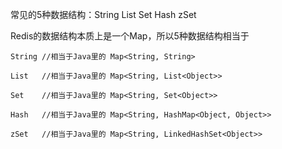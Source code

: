 常见的5种数据结构：String   List  Set  Hash  zSet 

Redis的数据结构本质上是一个Map，所以5种数据结构相当于

~~~
String //相当于Java里的 Map<String, String>

List   //相当于Java里的 Map<String, List<Object>>

Set    //相当于Java里的 Map<String, Set<Object>>
 
Hash   //相当于Java里的 Map<String, HashMap<Object, Object>>

zSet   //相当于Java里的 Map<String, LinkedHashSet<Object>>
~~~
 